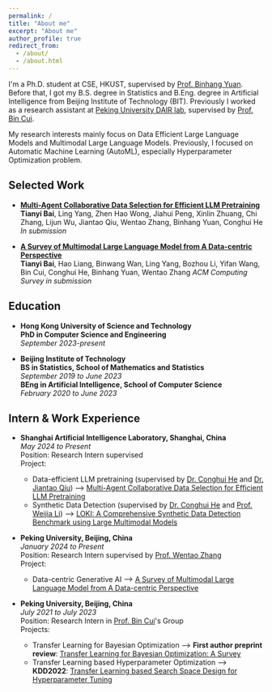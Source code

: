 ```yaml
---
permalink: /
title: "About me"
excerpt: "About me"
author_profile: true
redirect_from: 
  - /about/
  - /about.html
---
```


I'm a Ph.D. student at CSE, HKUST, supervised by [Prof. Binhang Yuan](https://binhangyuan.github.io/site/). Before that, I got my B.S. degree in Statistics and B.Eng. degree in Artificial Intelligence from Beijing Institute of Technology (BIT). Previously I worked as a research assistant at [Peking University DAIR lab](https://github.com/PKU-DAIR), supervised by [Prof. Bin Cui](https://cuibinpku.github.io/).

My research interests mainly focus on Data Efficient Large Language Models and Multimodal Large Language Models. Previously, I focused on Automatic Machine Learning (AutoML), especially Hyperparameter Optimization problem.
<!--
Publications
-----
* **[Transfer Learning based Search Space Design for Hyperparameter Tuning](https://dl.acm.org/doi/10.1145/3534678.3539369)**  
    Yang Li, Yu Shen, Huaijun Jiang, **Tianyi Bai**, Wentao Zhang, Ce Zhang, Bin Cui  
    *Proceedings of the 28th ACM SIGKDD Conference on Knowledge Discovery and Data Mining* (**KDD 2022**).

Preprints
-----
* **[A Survey of Multimodal Large Language Model from A Data-centric Perspective](https://arxiv.org/abs/2405.16640)**    
    **Tianyi Bai**, Hao Liang, Binwang Wan, Ling Yang, Bozhou Li, Yifan Wang, Bin Cui, Conghui He, Binhang Yuan, Wentao Zhang
  
* **[Transfer Learning for Bayesian Optimization: A Survey](https://arxiv.org/abs/2302.05927)**    
    **Tianyi Bai**, Yang Li, Yu Shen, Xinyi Zhang, Wentao Zhang, Bin Cui 
 -->

Selected Work
-----
* **[Multi-Agent Collaborative Data Selection for Efficient LLM Pretraining](https://arxiv.org/pdf/2410.08102)**
    **Tianyi Bai**, Ling Yang, Zhen Hao Wong, Jiahui Peng, Xinlin Zhuang, Chi Zhang, Lijun Wu, Jiantao Qiu, Wentao Zhang, Binhang Yuan, Conghui He
    *In submission*

* **[A Survey of Multimodal Large Language Model from A Data-centric Perspective](https://arxiv.org/abs/2405.16640)**    
    **Tianyi Bai**, Hao Liang, Binwang Wan, Ling Yang, Bozhou Li, Yifan Wang, Bin Cui, Conghui He, Binhang Yuan, Wentao Zhang 
    *ACM Computing Survey in submission*


Education
-----
* **Hong Kong University of Science and Technology**  
**PhD in Computer Science and Engineering**  
*September 2023-present*
  
* **Beijing Institute of Technology**    
**BS in Statistics, School of Mathematics and Statistics**     
*September 2019 to June 2023*  
**BEng in Artificial Intelligence, School of Computer Science**  
*February 2020 to June 2023*   

Intern & Work Experience
-----
* **Shanghai Artificial Intelligence Laboratory, Shanghai, China**   
*May 2024 to Present*    
Position: Research Intern supervised   
Project:    
  * Data-efficient LLM pretraining (supervised by [Dr. Conghui He](https://conghui.github.io/) and [Dr. Jiantao Qiu](https://scholar.google.com/citations?user=Vm8bStkAAAAJ&hl=en)) --> [Multi-Agent Collaborative Data Selection for Efficient LLM Pretraining](https://arxiv.org/pdf/2410.08102)
  * Synthetic Data Detection (supervised by [Dr. Conghui He](https://conghui.github.io/) and [Prof. Weijia Li](https://liweijia.github.io/)) --> [LOKI: A Comprehensive Synthetic Data Detection Benchmark using Large Multimodal Models](https://arxiv.org/pdf/2410.09732)  
 
* **Peking University, Beijing, China**    
*January 2024 to Present*    
Position: Research Intern supervised by [Prof. Wentao Zhang](https://zwt233.github.io/)      
Project:    
  * Data-centric Generative AI --> [A Survey of Multimodal Large Language Model from A Data-centric Perspective](https://arxiv.org/abs/2405.16640)
  
* **Peking University, Beijing, China**   
*July 2021 to July 2023*    
Position: Research Intern in [Prof. Bin Cui](https://cuibinpku.github.io/)'s Group   
Projects:
  * Transfer Learning for Bayesian Optimization --> **First author preprint review**: [Transfer Learning for Bayesian Optimization: A Survey](https://arxiv.org/abs/2302.05927)  
  * Transfer Learning based Hyperparameter Optimization --> **KDD2022**: [Transfer Learning based Search Space Design for Hyperparameter Tuning](https://dl.acm.org/doi/10.1145/3534678.3539369)   


<!--
Awards and Honors
-----
* 2021 Gold Award, International Genetically Engineered Machine competition (iGEM) 
* 2021 Meritorious Winner, Mathematical Contest in Modeling (MCM), COMAP
* 2020 Outstanding Student Award (2020), Beijing Institute of Technology
* 2018 First Prize, Chemistry Olympiad (Provincial level)
 -->

<!--
Friends
-----
[Fanpeng Meng](https://mfp0610.github.io/)  |  [Shiyi Du](https://zoedsy.github.io/)  |  [Wenjie Qu](https://quwenjie.github.io/)  |  [Yanjie Ze](https://yanjieze.com/)  |  [Yu Lei](https://leiyu0210.github.io/)  |  [Zhihao Cao](https://zhihaocao.com/)
<font color=gray>(Ordered by Alphabets)</font>
 -->
